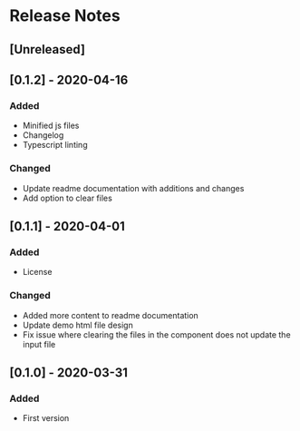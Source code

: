 # Release Notes

## [Unreleased]

## [0.1.2] - 2020-04-16
### Added
- Minified js files
- Changelog
- Typescript linting

### Changed
- Update readme documentation with additions and changes
- Add option to clear files

## [0.1.1] - 2020-04-01
### Added
- License

### Changed
- Added more content to readme documentation
- Update demo html file design
- Fix issue where clearing the files in the component does not update the input file

## [0.1.0] - 2020-03-31
### Added
 - First version

